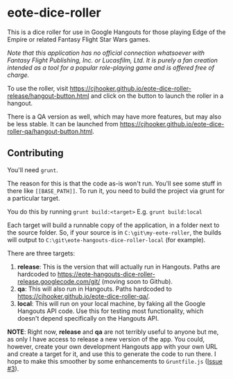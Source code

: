 # eote-dice-roller

This is a dice roller for use in Google Hangouts for those playing Edge of the Empire or related Fantasy Flight Star Wars games.

*Note that this application has no official connection whatsoever with Fantasy Flight Publishing, Inc. or Lucasfilm, Ltd. It is purely a fan creation intended as a tool for a popular role-playing game and is offered free of charge.*

To use the roller, visit https://cjhooker.github.io/eote-dice-roller-release/hangout-button.html and click on the button to launch the roller in a hangout.

There is a QA version as well, which may have more features, but may also be less stable. It can be launched from https://cjhooker.github.io/eote-dice-roller-qa/hangout-button.html.

## Contributing

You'll need `grunt`. 

The reason for this is that the code as-is won't run. You'll see some stuff in there like `[[BASE_PATH]]`. To run it, you need to build the project via grunt for a particular target.

You do this by running `grunt build:<target>` E.g. `grunt build:local`

Each target will build a runnable copy of the application, in a folder next to the source folder. So, if your source is in `C:\git\my-eote-roller`, the builds will output to `C:\git\eote-hangouts-dice-roller-local` (for example).

There are three targets:

1. **release**: This is the version that will actually run in Hangouts. Paths are hardcoded to https://eote-hangouts-dice-roller-release.googlecode.com/git/ (moving soon to Github). 
2. **qa**: This will also run in Hangouts. Paths hardcoded to https://cjhooker.github.io/eote-dice-roller-qa/. 
3. **local**: This will run on your local machine, by faking all the Google Hangouts API code. Use this for testing most functionality, which doesn't depend specifically on the Hangouts API.

**NOTE**: Right now, **release** and **qa** are not terribly useful to anyone but me, as only I have access to release a new version of the app. You could, however, create your own development Hangouts app with your own URL and create a target for it, and use this to generate the code to run there. I hope to make this smoother by some enhancements to `Gruntfile.js` ([Issue #3](/../../issues/3)).

